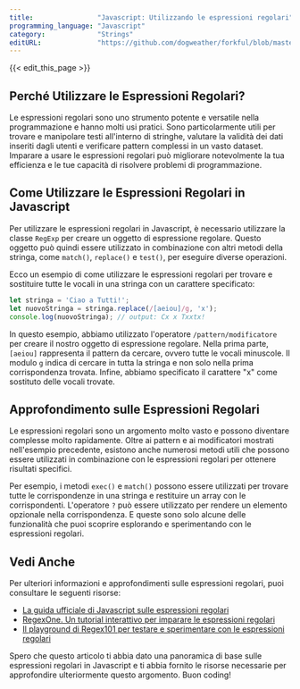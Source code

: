 ```yaml
---
title:                "Javascript: Utilizzando le espressioni regolari"
programming_language: "Javascript"
category:             "Strings"
editURL:              "https://github.com/dogweather/forkful/blob/master/content/it/javascript/using-regular-expressions.md"
---
```


{{< edit_this_page >}}

## Perché Utilizzare le Espressioni Regolari?

Le espressioni regolari sono uno strumento potente e versatile nella programmazione e hanno molti usi pratici. Sono particolarmente utili per trovare e manipolare testi all'interno di stringhe, valutare la validità dei dati inseriti dagli utenti e verificare pattern complessi in un vasto dataset. Imparare a usare le espressioni regolari può migliorare notevolmente la tua efficienza e le tue capacità di risolvere problemi di programmazione.

## Come Utilizzare le Espressioni Regolari in Javascript

Per utilizzare le espressioni regolari in Javascript, è necessario utilizzare la classe `RegExp` per creare un oggetto di espressione regolare. Questo oggetto può quindi essere utilizzato in combinazione con altri metodi della stringa, come `match()`, `replace()` e `test()`, per eseguire diverse operazioni.

Ecco un esempio di come utilizzare le espressioni regolari per trovare e sostituire tutte le vocali in una stringa con un carattere specificato:

```Javascript
let stringa = 'Ciao a Tutti!';
let nuovoStringa = stringa.replace(/[aeiou]/g, 'x');
console.log(nuovoStringa); // output: Cx x Txxtx!
```

In questo esempio, abbiamo utilizzato l'operatore `/pattern/modificatore` per creare il nostro oggetto di espressione regolare. Nella prima parte, `[aeiou]` rappresenta il pattern da cercare, ovvero tutte le vocali minuscole. Il modulo `g` indica di cercare in tutta la stringa e non solo nella prima corrispondenza trovata. Infine, abbiamo specificato il carattere "x" come sostituto delle vocali trovate.

## Approfondimento sulle Espressioni Regolari

Le espressioni regolari sono un argomento molto vasto e possono diventare complesse molto rapidamente. Oltre ai pattern e ai modificatori mostrati nell'esempio precedente, esistono anche numerosi metodi utili che possono essere utilizzati in combinazione con le espressioni regolari per ottenere risultati specifici.

Per esempio, i metodi `exec()` e `match()` possono essere utilizzati per trovare tutte le corrispondenze in una stringa e restituire un array con le corrispondenti. L'operatore `?` può essere utilizzato per rendere un elemento opzionale nella corrispondenza. E queste sono solo alcune delle funzionalità che puoi scoprire esplorando e sperimentando con le espressioni regolari.

## Vedi Anche

Per ulteriori informazioni e approfondimenti sulle espressioni regolari, puoi consultare le seguenti risorse:

- [La guida ufficiale di Javascript sulle espressioni regolari](https://developer.mozilla.org/it/docs/Web/JavaScript/Guide/Regular_Expressions)
- [RegexOne. Un tutorial interattivo per imparare le espressioni regolari](https://regexone.com/)
- [Il playground di Regex101 per testare e sperimentare con le espressioni regolari](https://regex101.com/)

Spero che questo articolo ti abbia dato una panoramica di base sulle espressioni regolari in Javascript e ti abbia fornito le risorse necessarie per approfondire ulteriormente questo argomento. Buon coding!